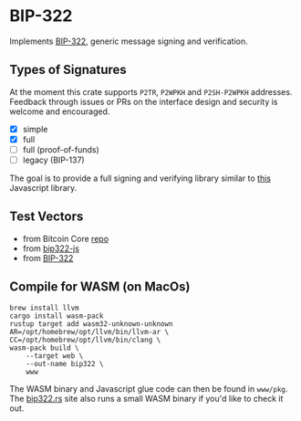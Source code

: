 # BIP-322

Implements
[BIP-322](https://github.com/bitcoin/bips/blob/master/bip-0322.mediawiki),
generic message signing and verification.

## Types of Signatures 

At the moment this crate supports `P2TR`, `P2WPKH` and `P2SH-P2WPKH` addresses.
Feedback through issues or PRs on the interface design and security is welcome
and encouraged. 

- [x] simple
- [x] full 
- [ ] full (proof-of-funds)
- [ ] legacy (BIP-137)

The goal is to provide a full signing and verifying library similar to
[this](https://github.com/ACken2/bip322-js/tree/main) Javascript library.

## Test Vectors

- from Bitcoin Core [repo](https://github.com/bitcoin/bitcoin/blob/29b28d07fa958b89e1c7916fda5d8654474cf495/src/test/util_tests.cpp#L2747)
- from [bip322-js](https://github.com/ACken2/bip322-js/blob/main/test/Verifier.test.ts)
- from [BIP-322](https://github.com/bitcoin/bips/blob/master/bip-0322.mediawiki#test-vectors)

## Compile for WASM (on MacOs)

```
brew install llvm
cargo install wasm-pack
rustup target add wasm32-unknown-unknown
AR=/opt/homebrew/opt/llvm/bin/llvm-ar \
CC=/opt/homebrew/opt/llvm/bin/clang \
wasm-pack build \
    --target web \
    --out-name bip322 \
    www
```

The WASM binary and Javascript glue code can then be found in `www/pkg`. The
[bip322.rs](https://bip322.rs) site also runs a small WASM binary if you'd like
to check it out.

